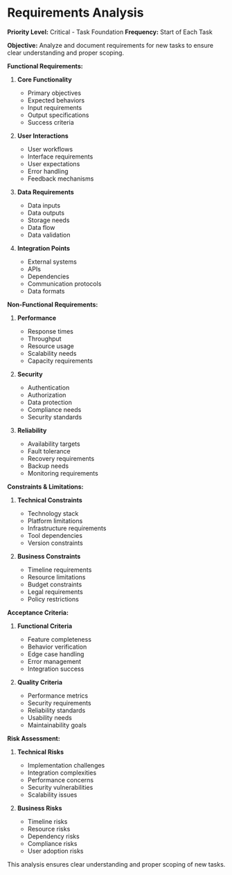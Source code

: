 # Requirements Analysis

**Priority Level:** Critical - Task Foundation
**Frequency:** Start of Each Task

**Objective:** Analyze and document requirements for new tasks to ensure clear understanding and proper scoping.

**Functional Requirements:**

1. **Core Functionality**

   - Primary objectives
   - Expected behaviors
   - Input requirements
   - Output specifications
   - Success criteria

2. **User Interactions**

   - User workflows
   - Interface requirements
   - User expectations
   - Error handling
   - Feedback mechanisms

3. **Data Requirements**

   - Data inputs
   - Data outputs
   - Storage needs
   - Data flow
   - Data validation

4. **Integration Points**
   - External systems
   - APIs
   - Dependencies
   - Communication protocols
   - Data formats

**Non-Functional Requirements:**

1. **Performance**

   - Response times
   - Throughput
   - Resource usage
   - Scalability needs
   - Capacity requirements

2. **Security**

   - Authentication
   - Authorization
   - Data protection
   - Compliance needs
   - Security standards

3. **Reliability**
   - Availability targets
   - Fault tolerance
   - Recovery requirements
   - Backup needs
   - Monitoring requirements

**Constraints & Limitations:**

1. **Technical Constraints**

   - Technology stack
   - Platform limitations
   - Infrastructure requirements
   - Tool dependencies
   - Version constraints

2. **Business Constraints**
   - Timeline requirements
   - Resource limitations
   - Budget constraints
   - Legal requirements
   - Policy restrictions

**Acceptance Criteria:**

1. **Functional Criteria**

   - Feature completeness
   - Behavior verification
   - Edge case handling
   - Error management
   - Integration success

2. **Quality Criteria**
   - Performance metrics
   - Security requirements
   - Reliability standards
   - Usability needs
   - Maintainability goals

**Risk Assessment:**

1. **Technical Risks**

   - Implementation challenges
   - Integration complexities
   - Performance concerns
   - Security vulnerabilities
   - Scalability issues

2. **Business Risks**
   - Timeline risks
   - Resource risks
   - Dependency risks
   - Compliance risks
   - User adoption risks

This analysis ensures clear understanding and proper scoping of new tasks.
